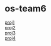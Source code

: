 # os-team6
[proj1](../proj1/README.md)  
[proj2](../proj2/README.md)  
[proj3](../proj3/README.md)  
[proj4](../proj4/README.md)
